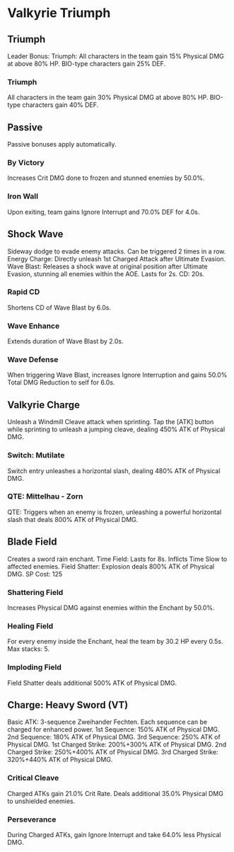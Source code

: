 # Valkyrie Triumph

## Triumph

Leader Bonus:
Triumph: All characters in the team gain 15% Physical DMG at above 80% HP. BIO-type characters gain 25% DEF.

### Triumph

All characters in the team gain 30% Physical DMG at above 80% HP. BIO-type characters gain 40% DEF.

## Passive

Passive bonuses apply automatically.

### By Victory

Increases Crit DMG done to frozen and stunned enemies by 50.0%.

### Iron Wall

Upon exiting, team gains Ignore Interrupt and 70.0% DEF for 4.0s.

## Shock Wave

Sideway dodge to evade enemy attacks. Can be triggered 2 times in a row.
Energy Charge: Directly unleash 1st Charged Attack after Ultimate Evasion.
Wave Blast: Releases a shock wave at original position after Ultimate Evasion, stunning all enemies within the AOE. Lasts for 2s. CD: 20s.

### Rapid CD

Shortens CD of Wave Blast by 6.0s.

### Wave Enhance

Extends duration of Wave Blast by 2.0s.

### Wave Defense

When triggering Wave Blast, increases Ignore Interruption and gains 50.0% Total DMG Reduction to self for 6.0s.

## Valkyrie Charge

Unleash a Windmill Cleave attack when sprinting.
Tap the [ATK] button while sprinting to unleash a jumping cleave, dealing 450% ATK of Physical DMG.

### Switch: Mutilate

Switch entry unleashes a horizontal slash, dealing 480% ATK of Physical DMG.

### QTE: Mittelhau - Zorn

QTE: Triggers when an enemy is frozen, unleashing a powerful horizontal slash that deals 800% ATK of Physical DMG.

## Blade Field

Creates a sword rain enchant.
Time Field: Lasts for 8s. Inflicts Time Slow to affected enemies.
Field Shatter: Explosion deals 800% ATK of Physical DMG.
SP Cost: 125

### Shattering Field

Increases Physical DMG against enemies within the Enchant by 50.0%.

### Healing Field

For every enemy inside the Enchant, heal the team by 30.2 HP every 0.5s. Max stacks: 5.

### Imploding Field

Field Shatter deals additional 500% ATK of Physical DMG.

## Charge: Heavy Sword (VT)

Basic ATK: 3-sequence Zweihander Fechten. Each sequence can be charged for enhanced power.
1st Sequence: 150% ATK of Physical DMG.
2nd Sequence: 180% ATK of Physical DMG.
3rd Sequence: 250% ATK of Physical DMG.
1st Charged Strike: 200%+300% ATK of Physical DMG.
2nd Charged Strike: 250%+400% ATK of Physical DMG.
3rd Charged Strike: 320%+440% ATK of Physical DMG.

### Critical Cleave

Charged ATKs gain 21.0% Crit Rate. Deals additional 35.0% Physical DMG to unshielded enemies.

### Perseverance

During Charged ATKs, gain Ignore Interrupt and take 64.0% less Physical DMG.